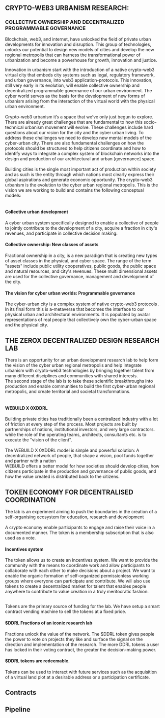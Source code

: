 ## CRYPTO-WEB3 URBANISM RESEARCH: 
### COLLECTIVE OWNERSHIP AND DECENTRALIZED PROGRAMMABLE GOVERNANCE
Blockchain, web3, and internet, have unlocked the field of private urban developments for innovation and disruption. This group of technologies, unlocks our potential to design new models of cities and develop the new regional metropolis that can harness the transformational power of urbanization and become a powerhouse for growth, innovation and justice.

Innovation in urbanism start with the introduction of a native crypto-web3 virtual city that embeds city systems such as legal, regulatory framework, and urban governance, into web3 application-protocols. This innovation, still very early in its evolution, will enable collective ownership and decentralized programmable governance of our urban environment. The cyber world serves as the basis for the development of new forms of urbanism arising from the interaction of the virtual world with the physical urban environment.<br><br>
Crypto-web3 urbanism it’s a space that we’ve only just begun to explore. There are already great challenges that are fundamental to how this socio-technical urbanism movement will evolve. These challenges include hard questions about our vision for the city  and the cyber urban living. To address these challenges we need to develop new mental models of the cyber-urban city. There are also fundamental challenges on how the protocols should be structured to help citizens coordinate and how to identify ways to integrate a complex system of blockchain networks into the design and production of our architectural and urban [governance] space.<br><br>
Building cities is the single most important act of production within society and as such is the entity through which nations most clearly express their global aspirations and generate economic opportunity. The crypto-web3 urbanism is the evolution to the cyber urban regional metropolis. This is the vision we are working to build and contains the following conceptual models:<br><br>
#### Collective urban development 
A cyber urban system specifically designed to enable a collective of people to jointly contribute to the development of a city, acquire a fraction in city's revenues, and participate in collective decision making.
#### Collective ownership: New classes of assets
Fractional ownership in a city, is a new paradigm that is creating new types of asset classes in the physical, and cyber space. The range of the term "assets" include public utility cooperatives, public goods, the public space and natural resources, and city's revenues. These multi dimensional assets are used for the collective governance, management and development of the city.
#### The vision for cyber urban worlds: Programmable governance
The cyber-urban city is a complex system of native crypto-web3 protocols . In its final form this is a-metaverse that becomes the interface to our physical urban and architectural environments. It is populated by avatar representations of real people that collectively own the cyber-urban space and the physical city.  

## THE ZEROX DECENTRALIZED DESIGN RESEARCH LAB
There is an opportunity for an urban development research lab to help form the vision of the cyber urban regional metropolis and help integrate urbanism with crypto-web3 technologies by bringing together talent from many different disciplines and communities with shared interests.<br>
The second stage of the lab is to take these scientific breakthroughs into production and enable communities to build the first cyber-urban regional metropolis, and create territorial and societal transformations.<br><br>
#### WEBUILD X 0XDDRL
Building private cities has traditionally been a centralized industry with a lot of friction at every step of the process. Most projects are built by partnerships of nations, institutional investors, and very large contractors. while the role of the operating teams, architects, consultants etc. is to execute the "vision of the client".<br><br>
The WEBUILD X 0XDDRL model is simple and powerful solution: A decentralized network of people, that shape a vision, pool funds together and partner with a nation<br> WEBUILD offers a better model for how societies should develop cities, how citizens participate in the production and governance of public goods, and how the value created is distributed back to the citizens.

## TOKEN ECONOMY FOR DECENTRALISED COORDINATION
The lab is an experiment aiming to push the boundaries in the creation of a self-organising ecosystem for education, research and development<br><br>
A crypto economy enable participants to engage and raise their voice in a documented manner. The token is a membership subscription that is also used as a vote. 

#### Incentives system
The token allows us to create an incentives system. We want to provide the community with the means to coordinate work and allow participants to collaborate with each other to make decisions about a project. We want to enable the organic formation of self-organized permissionless working groups where everyone can participate and contribute.
We will also use tokens to create a decentralized market for talent that enables people anywhere to contribute to value creation in a truly meritocratic fashion.<br><br>

Tokens are the primary source of funding for the lab. We have setup a smart contract vending machine to sell the tokens at a fixed price. 

#### $DDRL Fractions of an iconic research lab
Fractions unlock the value of the network. The $DDRL token gives people the power to vote on projects they like and surface the signal on the direction and implementation of the research. The more DDRL tokens a user has locked in their voting contract, the greater the decision-making power.

#### $DDRL tokens are redeemable. 
Tokens can be used to interact with future services such as the acquisition of a virtual land plot  at a desirable address or  a participation certificate.

## Contracts


## Pipeline






